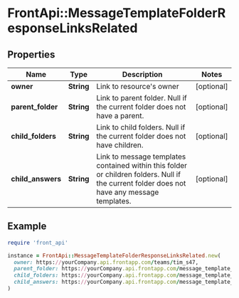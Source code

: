 # FrontApi::MessageTemplateFolderResponseLinksRelated

## Properties

| Name | Type | Description | Notes |
| ---- | ---- | ----------- | ----- |
| **owner** | **String** | Link to resource&#39;s owner | [optional] |
| **parent_folder** | **String** | Link to parent folder. Null if the current folder does not have a parent. | [optional] |
| **child_folders** | **String** | Link to child folders. Null if the current folder does not have children. | [optional] |
| **child_answers** | **String** | Link to message templates contained within this folder or children folders. Null if the current folder does not have any message templates. | [optional] |

## Example

```ruby
require 'front_api'

instance = FrontApi::MessageTemplateFolderResponseLinksRelated.new(
  owner: https://yourCompany.api.frontapp.com/teams/tim_s47,
  parent_folder: https://yourCompany.api.frontapp.com/message_template_folders/rsf_g1,
  child_folders: https://yourCompany.api.frontapp.com/message_template_folders/rsf_g2/message_template_folders,
  child_answers: https://yourCompany.api.frontapp.com/message_template_folders/rsf_g2/message_templates
)
```

